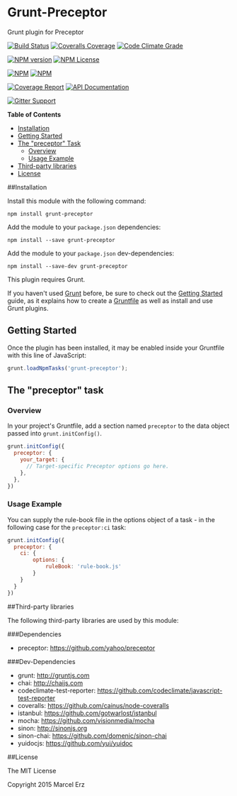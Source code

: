 Grunt-Preceptor
===============

Grunt plugin for Preceptor


[![Build Status](https://img.shields.io/travis/preceptorjs/grunt-preceptor.svg)](http://travis-ci.org/preceptorjs/grunt-preceptor)
[![Coveralls Coverage](https://img.shields.io/coveralls/preceptorjs/grunt-preceptor.svg)](https://coveralls.io/r/preceptorjs/grunt-preceptor)
[![Code Climate Grade](https://img.shields.io/codeclimate/github/preceptorjs/grunt-preceptor.svg)](https://codeclimate.com/github/preceptorjs/grunt-preceptor)

[![NPM version](https://badge.fury.io/js/grunt-preceptor.svg)](https://www.npmjs.com/package/grunt-preceptor)
[![NPM License](https://img.shields.io/npm/l/grunt-preceptor.svg)](https://www.npmjs.com/package/grunt-preceptor)

[![NPM](https://nodei.co/npm/grunt-preceptor.png?downloads=true&stars=true)](https://www.npmjs.com/package/grunt-preceptor)
[![NPM](https://nodei.co/npm-dl/grunt-preceptor.png?months=3&height=2)](https://www.npmjs.com/package/grunt-preceptor)

[![Coverage Report](https://img.shields.io/badge/Coverage_Report-Available-blue.svg)](http://preceptorjs.github.io/grunt-preceptor/coverage/lcov-report/)
[![API Documentation](https://img.shields.io/badge/API_Documentation-Available-blue.svg)](http://preceptorjs.github.io/grunt-preceptor/docs/)

[![Gitter Support](https://img.shields.io/badge/Support-Gitter_IM-yellow.svg)](https://gitter.im/preceptorjs/support)


**Table of Contents**
* [Installation](#installation)
* [Getting Started](#getting-started)
* [The "preceptor" Task](#the-preceptor-task)
    * [Overview](#overview)
    * [Usage Example](#usage-example)
* [Third-party libraries](#third-party-libraries)
* [License](#license)


##Installation

Install this module with the following command:
```shell
npm install grunt-preceptor
```

Add the module to your ```package.json``` dependencies:
```shell
npm install --save grunt-preceptor
```
Add the module to your ```package.json``` dev-dependencies:
```shell
npm install --save-dev grunt-preceptor
```

This plugin requires Grunt.

If you haven't used [Grunt](http://gruntjs.com/) before, be sure to check out the [Getting Started](http://gruntjs.com/getting-started) guide, as it explains how to create a [Gruntfile](http://gruntjs.com/sample-gruntfile) as well as install and use Grunt plugins.


## Getting Started

Once the plugin has been installed, it may be enabled inside your Gruntfile with this line of JavaScript:

```javascript
grunt.loadNpmTasks('grunt-preceptor');
```

## The "preceptor" task

### Overview
In your project's Gruntfile, add a section named `preceptor` to the data object passed into `grunt.initConfig()`.

```javascript
grunt.initConfig({
  preceptor: {
    your_target: {
      // Target-specific Preceptor options go here.
    },
  },
})
```

### Usage Example

You can supply the rule-book file in the options object of a task - in the following case for the ```preceptor:ci``` task:

```javascript
grunt.initConfig({
  preceptor: {
  	ci: {
		options: {
			ruleBook: 'rule-book.js'
		}
	}
  }
})
```

##Third-party libraries

The following third-party libraries are used by this module:

###Dependencies
* preceptor: https://github.com/yahoo/preceptor

###Dev-Dependencies
* grunt: http://gruntjs.com
* chai: http://chaijs.com
* codeclimate-test-reporter: https://github.com/codeclimate/javascript-test-reporter
* coveralls: https://github.com/cainus/node-coveralls
* istanbul: https://github.com/gotwarlost/istanbul
* mocha: https://github.com/visionmedia/mocha
* sinon: http://sinonjs.org
* sinon-chai: https://github.com/domenic/sinon-chai
* yuidocjs: https://github.com/yui/yuidoc

##License

The MIT License

Copyright 2015 Marcel Erz

